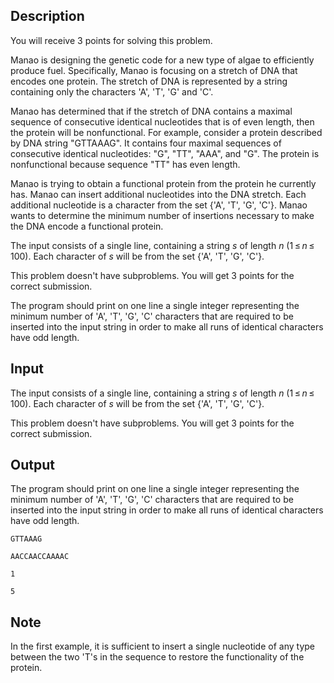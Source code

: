 ## Description

<div><p><span class="tex-font-style-it">You will receive 3 points for solving this problem.</span></p><p>Manao is designing the genetic code for a new type of algae to efficiently produce fuel. Specifically, Manao is focusing on a stretch of DNA that encodes one protein. The stretch of DNA is represented by a string containing only the characters '<span class="tex-font-style-tt">A</span>', '<span class="tex-font-style-tt">T</span>', '<span class="tex-font-style-tt">G</span>' and '<span class="tex-font-style-tt">C</span>'.</p><p>Manao has determined that if the stretch of DNA contains a maximal sequence of consecutive identical nucleotides that is of even length, then the protein will be nonfunctional. For example, consider a protein described by DNA string "<span class="tex-font-style-tt">GTTAAAG</span>". It contains four maximal sequences of consecutive identical nucleotides: "<span class="tex-font-style-tt">G</span>", "<span class="tex-font-style-tt">TT</span>", "<span class="tex-font-style-tt">AAA</span>", and "<span class="tex-font-style-tt">G</span>". The protein is nonfunctional because sequence "<span class="tex-font-style-tt">TT</span>" has even length.</p><p>Manao is trying to obtain a functional protein from the protein he currently has. Manao can insert additional nucleotides into the DNA stretch. Each additional nucleotide is a character from the set {'<span class="tex-font-style-tt">A</span>', '<span class="tex-font-style-tt">T</span>', '<span class="tex-font-style-tt">G</span>', '<span class="tex-font-style-tt">C</span>'}. Manao wants to determine the minimum number of insertions necessary to make the DNA encode a functional protein.</p></div><div class="input-specification"><p>The input consists of a single line, containing a string <span class="tex-span"><i>s</i></span> of length <span class="tex-span"><i>n</i></span> <span class="tex-span">(1 ≤ <i>n</i> ≤ 100)</span>. Each character of <span class="tex-span"><i>s</i></span> will be from the set {'<span class="tex-font-style-tt">A</span>', '<span class="tex-font-style-tt">T</span>', '<span class="tex-font-style-tt">G</span>', '<span class="tex-font-style-tt">C</span>'}.</p><p><span class="tex-font-style-it">This problem doesn't have subproblems. You will get 3 points for the correct submission.</span></p></div><div class="output-specification"><p>The program should print on one line a single integer representing the minimum number of '<span class="tex-font-style-tt">A</span>', '<span class="tex-font-style-tt">T</span>', '<span class="tex-font-style-tt">G</span>', '<span class="tex-font-style-tt">C</span>' characters that are required to be inserted into the input string in order to make all runs of identical characters have odd length.</p></div>

## Input

<p>The input consists of a single line, containing a string <span class="tex-span"><i>s</i></span> of length <span class="tex-span"><i>n</i></span> <span class="tex-span">(1 ≤ <i>n</i> ≤ 100)</span>. Each character of <span class="tex-span"><i>s</i></span> will be from the set {'<span class="tex-font-style-tt">A</span>', '<span class="tex-font-style-tt">T</span>', '<span class="tex-font-style-tt">G</span>', '<span class="tex-font-style-tt">C</span>'}.</p><p><span class="tex-font-style-it">This problem doesn't have subproblems. You will get 3 points for the correct submission.</span></p>

## Output

<p>The program should print on one line a single integer representing the minimum number of '<span class="tex-font-style-tt">A</span>', '<span class="tex-font-style-tt">T</span>', '<span class="tex-font-style-tt">G</span>', '<span class="tex-font-style-tt">C</span>' characters that are required to be inserted into the input string in order to make all runs of identical characters have odd length.</p>





```input1
GTTAAAG

```




```input2
AACCAACCAAAAC

```




```output1
1

```




```output2
5

```



## Note

<p>In the first example, it is sufficient to insert a single nucleotide of any type between the two '<span class="tex-font-style-tt">T</span>'s in the sequence to restore the functionality of the protein.</p>
